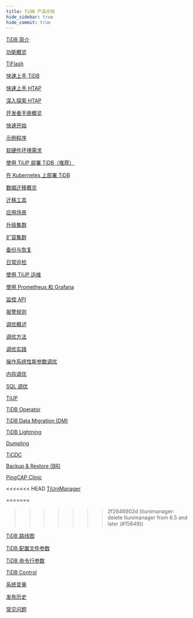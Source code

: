```yaml
---
title: TiDB 产品文档
hide_sidebar: true
hide_commit: true
---
```


<LearningPathContainer platform="tidb" title="TiDB" subTitle="TiDB 是 PingCAP 公司自主设计、研发的开源分布式关系型数据库。您可以在这里查看概念介绍、操作指南、应用开发、参考等产品文档。">

<LearningPath label="了解" icon="cloud1">

[TiDB 简介](https://docs.pingcap.com/zh/tidb/v7.4/overview)

[功能概览](https://docs.pingcap.com/zh/tidb/v7.4/basic-features)

[TiFlash](https://docs.pingcap.com/zh/tidb/v7.4/tiflash-overview)

</LearningPath>

<LearningPath label="试用" icon="cloud5">

[快速上手 TiDB](https://docs.pingcap.com/zh/tidb/v7.4/quick-start-with-tidb)

[快速上手 HTAP](https://docs.pingcap.com/zh/tidb/v7.4/quick-start-with-htap)

[深入探索 HTAP](https://docs.pingcap.com/zh/tidb/v7.4/explore-htap)

</LearningPath>

<LearningPath label="开发" icon="doc8">

[开发者手册概览](https://docs.pingcap.com/zh/tidb/v7.4/dev-guide-overview)

[快速开始](https://docs.pingcap.com/zh/tidb/v7.4/dev-guide-build-cluster-in-cloud)

[示例程序](https://docs.pingcap.com/zh/tidb/v7.4/dev-guide-sample-application-spring-boot)

</LearningPath>

<LearningPath label="部署" icon="deploy">

[软硬件环境需求](https://docs.pingcap.com/zh/tidb/v7.4/hardware-and-software-requirements)

[使用 TiUP 部署 TiDB（推荐）](https://docs.pingcap.com/zh/tidb/v7.4/production-deployment-using-tiup)

[在 Kubernetes 上部署 TiDB](https://docs.pingcap.com/zh/tidb-in-kubernetes/stable)

</LearningPath>

<LearningPath label="迁移" icon="cloud3">

[数据迁移概览](https://docs.pingcap.com/zh/tidb/v7.4/migration-overview)

[迁移工具](https://docs.pingcap.com/zh/tidb/v7.4/migration-tools)

[应用场景](https://docs.pingcap.com/zh/tidb/v7.4/migrate-aurora-to-tidb)

</LearningPath>

<LearningPath label="运维" icon="maintain">

[升级集群](https://docs.pingcap.com/zh/tidb/v7.4/upgrade-tidb-using-tiup)

[扩容集群](https://docs.pingcap.com/zh/tidb/v7.4/scale-tidb-using-tiup)

[备份与恢复](https://docs.pingcap.com/zh/tidb/v7.4/backup-and-restore-overview)

[日常巡检](https://docs.pingcap.com/zh/tidb/v7.4/daily-check)

[使用 TiUP 运维](https://docs.pingcap.com/zh/tidb/v7.4/maintain-tidb-using-tiup)

</LearningPath>

<LearningPath label="监控" icon="cloud6">

[使用 Prometheus 和 Grafana](https://docs.pingcap.com/zh/tidb/v7.4/tidb-monitoring-framework)

[监控 API](https://docs.pingcap.com/zh/tidb/v7.4/tidb-monitoring-api)

[报警规则](https://docs.pingcap.com/zh/tidb/v7.4/alert-rules)

</LearningPath>

<LearningPath label="调优" icon="tidb-cloud-tune">

[调优概述](https://docs.pingcap.com/zh/tidb/v7.4/performance-tuning-overview)

[调优方法](https://docs.pingcap.com/zh/tidb/v7.4/performance-tuning-methods)

[调优实践](https://docs.pingcap.com/zh/tidb/v7.4/performance-tuning-practices)

[操作系统性能参数调优](https://docs.pingcap.com/zh/tidb/v7.4/tune-operating-system)

[内存调优](https://docs.pingcap.com/zh/tidb/v7.4/configure-memory-usage)

[SQL 调优](https://docs.pingcap.com/zh/tidb/v7.4/sql-tuning-overview)

</LearningPath>

<LearningPath label="工具" icon="doc7">

[TiUP](https://docs.pingcap.com/zh/tidb/v7.4/tiup-overview)

[TiDB Operator](https://docs.pingcap.com/zh/tidb/v7.4/tidb-operator-overview)

[TiDB Data Migration (DM)](https://docs.pingcap.com/zh/tidb/v7.4/dm-overview)

[TiDB Lightning](https://docs.pingcap.com/zh/tidb/v7.4/tidb-lightning-overview)

[Dumpling](https://docs.pingcap.com/zh/tidb/v7.4/dumpling-overview)

[TiCDC](https://docs.pingcap.com/zh/tidb/v7.4/ticdc-overview)

[Backup & Restore (BR)](https://docs.pingcap.com/zh/tidb/v7.4/backup-and-restore-overview)

[PingCAP Clinic](https://docs.pingcap.com/zh/tidb/v7.4/clinic-introduction)

<<<<<<< HEAD
[TiUniManager](https://docs.pingcap.com/zh/tidb/v7.4/tiunimanager-overview)

=======
>>>>>>> 2f2846902d (tiunimanager: delete tiunimanager from 6.5 and later (#15849))
</LearningPath>

<LearningPath label="参考" icon="cloud-dev">

[TiDB 路线图](https://docs.pingcap.com/zh/tidb/dev/tidb-roadmap)

[TiDB 配置文件参数](https://docs.pingcap.com/zh/tidb/v7.4/tidb-configuration-file)

[TiDB 命令行参数](https://docs.pingcap.com/zh/tidb/v7.4/command-line-flags-for-tidb-configuration)

[TiDB Control](https://docs.pingcap.com/zh/tidb/v7.4/tidb-control)

[系统变量](https://docs.pingcap.com/zh/tidb/v7.4/system-variables)

[发布历史](https://docs.pingcap.com/zh/tidb/v7.4/release-notes)

[常见问题](https://docs.pingcap.com/zh/tidb/v7.4/faq-overview)

</LearningPath>

</LearningPathContainer>
